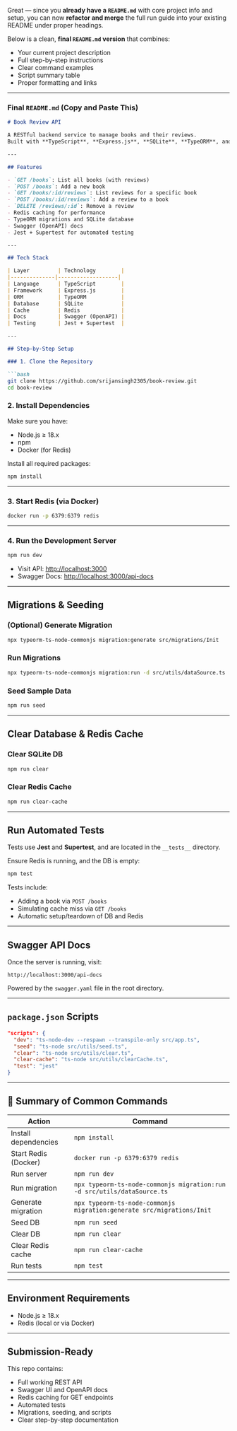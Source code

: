 Great — since you **already have a `README.md`** with core project info and setup, you can now **refactor and merge** the full run guide into your existing README under proper headings.

Below is a clean, **final `README.md` version** that combines:

* Your current project description
* Full step-by-step instructions
* Clear command examples
* Script summary table
* Proper formatting and links

---

### Final `README.md` (Copy and Paste This)

````markdown
# Book Review API

A RESTful backend service to manage books and their reviews.  
Built with **TypeScript**, **Express.js**, **SQLite**, **TypeORM**, and **Redis**.

---

## Features

- `GET /books`: List all books (with reviews)
- `POST /books`: Add a new book
- `GET /books/:id/reviews`: List reviews for a specific book
- `POST /books/:id/reviews`: Add a review to a book
- `DELETE /reviews/:id`: Remove a review
- Redis caching for performance
- TypeORM migrations and SQLite database
- Swagger (OpenAPI) docs
- Jest + Supertest for automated testing

---

## Tech Stack

| Layer         | Technology        |
|--------------|-------------------|
| Language      | TypeScript        |
| Framework     | Express.js        |
| ORM           | TypeORM           |
| Database      | SQLite            |
| Cache         | Redis             |
| Docs          | Swagger (OpenAPI) |
| Testing       | Jest + Supertest  |

---

## Step-by-Step Setup

### 1. Clone the Repository

```bash
git clone https://github.com/srijansingh2305/book-review.git
cd book-review
````

### 2. Install Dependencies

Make sure you have:

* Node.js ≥ 18.x
* npm
* Docker (for Redis)

Install all required packages:

```bash
npm install
```

---

### 3. Start Redis (via Docker)

```bash
docker run -p 6379:6379 redis
```

---

### 4. Run the Development Server

```bash
npm run dev
```

* Visit API: [http://localhost:3000](http://localhost:3000)
* Swagger Docs: [http://localhost:3000/api-docs](http://localhost:3000/api-docs)

---

## Migrations & Seeding

### (Optional) Generate Migration

```bash
npx typeorm-ts-node-commonjs migration:generate src/migrations/Init
```

### Run Migrations

```bash
npx typeorm-ts-node-commonjs migration:run -d src/utils/dataSource.ts
```

### Seed Sample Data

```bash
npm run seed
```

---

## Clear Database & Redis Cache

### Clear SQLite DB

```bash
npm run clear
```

### Clear Redis Cache

```bash
npm run clear-cache
```

---

## Run Automated Tests

Tests use **Jest** and **Supertest**, and are located in the `__tests__` directory.

Ensure Redis is running, and the DB is empty:

```bash
npm test
```

Tests include:

* Adding a book via `POST /books`
* Simulating cache miss via `GET /books`
* Automatic setup/teardown of DB and Redis

---

## Swagger API Docs

Once the server is running, visit:

```
http://localhost:3000/api-docs
```

Powered by the `swagger.yaml` file in the root directory.

---

## `package.json` Scripts

```json
"scripts": {
  "dev": "ts-node-dev --respawn --transpile-only src/app.ts",
  "seed": "ts-node src/utils/seed.ts",
  "clear": "ts-node src/utils/clear.ts",
  "clear-cache": "ts-node src/utils/clearCache.ts",
  "test": "jest"
}
```

---

## 🧾 Summary of Common Commands

| Action               | Command                                                                 |
| -------------------- | ----------------------------------------------------------------------- |
| Install dependencies | `npm install`                                                           |
| Start Redis (Docker) | `docker run -p 6379:6379 redis`                                         |
| Run server           | `npm run dev`                                                           |
| Run migration        | `npx typeorm-ts-node-commonjs migration:run -d src/utils/dataSource.ts` |
| Generate migration   | `npx typeorm-ts-node-commonjs migration:generate src/migrations/Init`   |
| Seed DB              | `npm run seed`                                                          |
| Clear DB             | `npm run clear`                                                         |
| Clear Redis cache    | `npm run clear-cache`                                                   |
| Run tests            | `npm test`                                                              |

---

## Environment Requirements

* Node.js ≥ 18.x
* Redis (local or via Docker)

---

## Submission-Ready

This repo contains:

* Full working REST API
* Swagger UI and OpenAPI docs
* Redis caching for GET endpoints
* Automated tests
* Migrations, seeding, and scripts
* Clear step-by-step documentation


